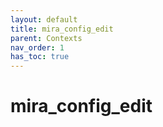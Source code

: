 ```yaml
---
layout: default
title: mira_config_edit
parent: Contexts
nav_order: 1
has_toc: true
---
```


# mira_config_edit
